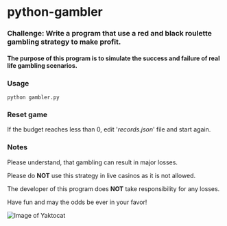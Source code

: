 # python-gambler
### Challenge: Write a program that use a red and black roulette gambling strategy to make profit.

#### The purpose of this program is to simulate the success and failure of real life gambling scenarios.

### Usage

```
python gambler.py
```

### Reset game

If the budget reaches less than 0, edit '*records.json*' file and start again.

### Notes

Please understand, that gambling can result in major losses. 

Please do **NOT** use this strategy in live casinos as it is not allowed. 

The developer of this program does **NOT** take responsibility for any losses.

Have fun and may the odds be ever in your favor!

![Image of Yaktocat](https://octodex.github.com/images/yaktocat.png)
